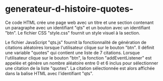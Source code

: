 # generateur-d-histoire-quotes-


Ce code HTML crée une page web avec un titre et une section contenant un paragraphe avec un identifiant "qts" et un bouton avec un identifiant "btn". Le fichier CSS "style.css" fournit un style visuel à la section.

Le fichier JavaScript "qts.js" fournit la fonctionnalité de génération de citations aléatoires lorsque l'utilisateur clique sur le bouton "btn". Il définit une variable "quotes" qui contient une liste de 7 citations. Lorsque l'utilisateur clique sur le bouton "btn", la fonction "addEventListener" est appelée et génère un nombre aléatoire entre 0 et 6 inclus pour sélectionner une citation de la liste "quotes". La citation sélectionnée est alors affichée dans la balise HTML avec l'identifiant "qts".
